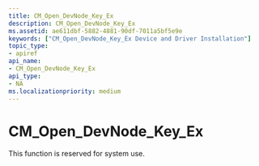 ```yaml
---
title: CM_Open_DevNode_Key_Ex
description: CM_Open_DevNode_Key_Ex
ms.assetid: ae611dbf-5882-4881-90df-7011a5bf5e9e
keywords: ["CM_Open_DevNode_Key_Ex Device and Driver Installation"]
topic_type:
- apiref
api_name:
- CM_Open_DevNode_Key_Ex
api_type:
- NA
ms.localizationpriority: medium
---
```


# CM_Open_DevNode_Key_Ex

This function is reserved for system use.


 

 





